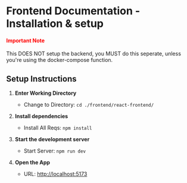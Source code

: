 # Frontend Documentation - Installation & setup

#### <span style="color:red">Important Note</span>
This DOES NOT setup the backend, you MUST do this seperate, unless you're using the docker-compose function.

## Setup Instructions
1. <b>Enter Working Directory</b>
    * Change to Directory: `cd ./frontend/react-frontend/`

2. <b>Install dependencies</b>
    * Install All Reqs: `npm install`

3. <b>Start the development server</b>
    * Start Server: `npm run dev`

4. <b>Open the App</b>
    * URL: [http://localhost:5173](http://localhost:5173)

